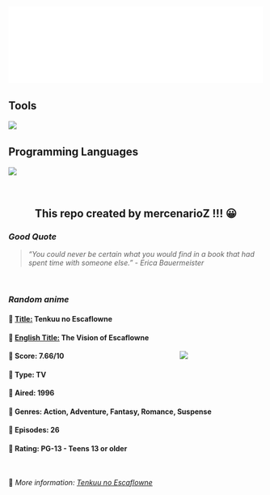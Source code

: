 
<img src="svg/nai.svg" />

<p>
  <h2>Tools</h2>
  <a href="https://skillicons.dev">
    <img src="https://skillicons.dev/icons?i=git,bash,vim,ubuntu,tensorflow,pytorch,docker,raspberrypi" />
  </a>

  <br />

  <h2>Programming Languages</h2>

  <a href="https://skillicons.dev">
    <img src="https://skillicons.dev/icons?i=python,c,cpp" />
  </a>
</p>

<br />

<h2 align="center">This repo created by mercenarioZ !!! 😀</h2>
<h3><i>Good Quote</i></h3>

<blockquote>
<i>
“You could never be certain what you would find in a book that had spent time with someone else.” - Erica Bauermeister
</i>
</blockquote>

<br />

<h3><i>Random anime</i></h3>

<h4>
  <strong>🥭 <u>Title:</u></strong> Tenkuu no Escaflowne
</h4>

<h4>🌿 <u>English Title:</u> The Vision of Escaflowne</h4>

<img align="right" width="165" src=https://cdn.myanimelist.net/images/anime/5/30689.jpg />

<h4>🌱 Score: 7.66/10</h4>

<h4>🌲 Type: TV</h4>

<h4>🌴 Aired: 1996</h4>

<h4>🌵 Genres: Action, Adventure, Fantasy, Romance, Suspense</h4>

<h4>🥑 Episodes: 26</h4>

<h4>🍏 Rating: PG-13 - Teens 13 or older</h4>

<br />

🍂 *More information: [Tenkuu no Escaflowne](https://myanimelist.net/anime/182/Tenkuu_no_Escaflowne)*
    